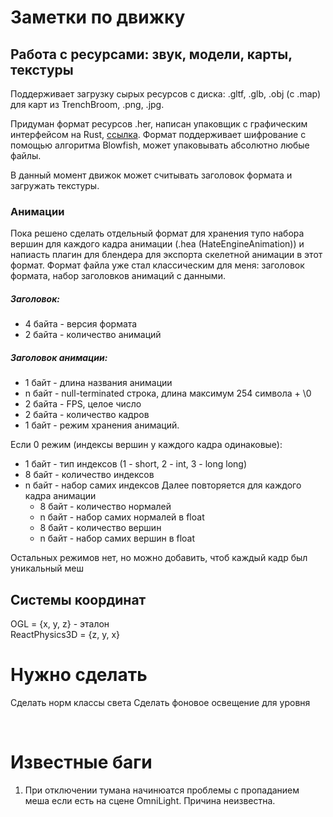 # Заметки по движку

## Работа с ресурсами: звук, модели, карты, текстуры
Поддерживает загрузку сырых ресурсов с диска: .gltf, .glb, .obj (с .map) для карт из TrenchBroom, .png, .jpg.

Придуман формат ресурсов .her, написан упаковщик с графическим интерфейсом на Rust, [ссылка](https://github.com/Apsapeh/HateEngine/tree/master/tools/her_packer). Формат поддерживает шифрование с помощью алгоритма Blowfish, может упаковывать абсолютно любые файлы.

В данный момент движок может считывать заголовок формата и загружать текстуры.

### Aнимации
Пока решено сделать отдельный формат для хранения тупо набора вершин для каждого кадра анимации (.hea (HateEngineAnimation)) и напиасть плагин для блендера для экспорта скелетной анимации в этот формат.
Формат файла уже стал классическим для меня: заголовок формата, набор заголовков анимаций с данными.
##### Заголовок:
- 4 байта - версия формата
- 2 байта - количество анимаций

##### Заголовок анимации:
- 1 байт  - длина названия анимации
- n байт  - null-terminated строка, длина максимум 254 символа + \0
- 2 байта - FPS, целое число
- 2 байта - количество кадров 
- 1 байт  - режим хранения анимаций.

Если 0 режим (индексы вершин у каждого кадра одинаковые):
- 1 байт - тип индексов (1 - short, 2 - int, 3 - long long)
- 8 байт - количество индексов
- n байт - набор самих индексов
Далее повторяется для каждого кадра анимации
    - 8 байт - количество нормалей
    - n байт - набор самих нормалей в float
    - 8 байт - количество вершин
    - n байт - набор самих вершин в float

Остальных режимов нет, но можно добавить, чтоб каждый кадр был уникальный меш


## Системы координат
OGL = {x, y, z} - эталон\
ReactPhysics3D = {z, y, x}

# Нужно сделать
Сделать норм классы света
Сделать фоновое освещение для уровня

<br>

# Известные баги
1. При отключении тумана начинюатся проблемы с пропаданием меша если есть на сцене OmniLight. Причина неизвестна.
